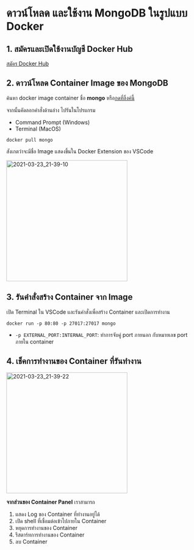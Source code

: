 
# ดาวน์โหลด และใช้งาน MongoDB ในรูปแบบ Docker

## 1. สมัครและเปิดใช้งานบัญชี Docker Hub 

[สมัคร Docker Hub](https://hub.docker.com/signup)


## 2. ดาวน์โหลด Container Image ของ MongoDB 

ค้นหา docker image container ชื่อ **mongo** หรือ[กดที่ลิ้งค์นี้](https://hub.docker.com/_/mongo) 

จากนั้นคัดลอกคำสั่งด้านล่าง ไปรันในโปรแกรม

- Command Prompt (Windows)
- Terminal (MacOS)

```
docker pull mongo
```

สังเกตว่าจะมีชื่อ Image แสดงขึ้นใน Docker Extension ของ VSCode 

<img width="317" alt="2021-03-23_21-39-10" src="https://user-images.githubusercontent.com/85179/112164252-4fc3b480-8c20-11eb-8ec7-56b1c15cce01.png">


## 3. รันคำสั่งสร้าง Container จาก Image 

เปิด Terminal ใน VSCode และรันคำสั่งเพื่อสร้าง Container และเปิดการทำงาน

```
docker run -p 80:80 -p 27017:27017 mongo
```

- `-p EXTERNAL_PORT:INTERNAL_PORT`: ทำการจับคู่ port ภายนอก กับหมายเลข port ภายใน container

## 4. เช็คการทำงานของ Container ที่รันทำงาน

<img width="317" alt="2021-03-23_21-39-22" src="https://user-images.githubusercontent.com/85179/112164352-65d17500-8c20-11eb-949e-884d2968d5a1.png">


**จากส่วนของ Container Panel** เราสามารถ

1. แสดง Log ของ Container ที่ทำงานอยู่ได้
2. เปิด shell ที่เชื่อมต่อเข้าไปภายใน Container
3. หยุดการทำงานของ Container
4. รีสตาร์ทการทำงานของ Container
5. ลบ Container
